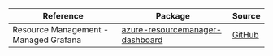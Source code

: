 | Reference | Package | Source |
|---|---|---|
|Resource Management - Managed Grafana|[azure-resourcemanager-dashboard](https://repo1.maven.org/maven2/com/azure/resourcemanager/azure-resourcemanager-dashboard)|[GitHub](https://github.com/Azure/azure-sdk-for-java/blob/main/sdk/dashboard/azure-resourcemanager-dashboard)|
